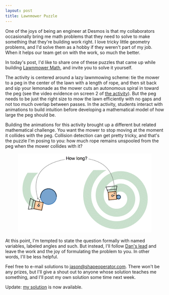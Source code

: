 ```yaml
---
layout: post
title: Lawnmower Puzzle
---
```


One of the joys of being an engineer at Desmos is that my collaborators occasionally bring me math problems that they need to solve to make something that they're building work right. I love tricky little geometry problems, and I'd solve them as a hobby if they weren't part of my job. When it helps our team get on with the work, so much the better.

In today's post, I'd like to share one of these puzzles that came up while building [Lawnmower Math](https://teacher.desmos.com/activitybuilder/custom/5873db71ae798052084222cb), and invite you to solve it yourself.

<!--more-->

The activity is centered around a lazy lawnmowing scheme: tie the mower to a peg in the center of the lawn with a length of rope, and then sit back and sip your lemonade as the mower cuts an autonomous spiral in toward the peg (see the video evidence on screen 2 of [the activity](https://teacher.desmos.com/activitybuilder/custom/5873db71ae798052084222cb)). But the peg needs to be just the right size to mow the lawn efficiently with no gaps and not too much overlap between passes. In the activity, students interact with animations to build intuition before developing a mathematical model of how large the peg should be.

Building the animations for this activity brought up a different but related mathematical challenge. You want the mower to stop moving at the moment it collides with the peg. Collision detection can get pretty tricky, and that's the puzzle I'm posing to you: how much rope remains unspooled from the peg when the mower collides with it?

<figure class="mainfig">
  <img alt="Lawn mower puzzle" src="/img/lawnmower-puzzle/lawnmower-puzzle.png"
  style="width: 601px;"
  />
</figure>

At this point, I'm tempted to state the question formally with named variables, labeled angles and such. But instead, I'll follow [Dan's lead](https://www.ted.com/talks/dan_meyer_math_curriculum_makeover) and leave the work and the joy of formulating the problem to you. In other words, I'll be less helpful.

Feel free to e-mail solutions to jason@shapeoperator.com. There won't be any prizes, but I'll give a shout out to anyone whose solution teaches me something, and I'll post my own solution some time next week.

Update: [my solution](/2017/04/23/lawnmower-puzzle-solution/) is now available.
